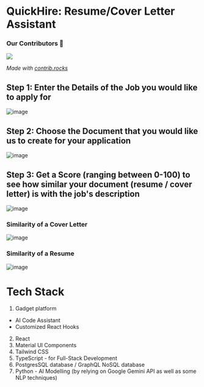 # QuickHire: Resume/Cover Letter Assistant

### Our Contributors 💫
<a href="https://github.com/realkris/AI_SPEAKER_PD/graphs/contributors">
  <img src="https://contrib.rocks/image?repo=kmock930/uOttaHack7-hackathon" />
</a>

*Made with [contrib.rocks](https://contrib.rocks)*

## Step 1: Enter the Details of the Job you would like to apply for
![image](https://github.com/user-attachments/assets/0fe62c33-aa22-48bc-bd5e-d0b6a9da6f14)
## Step 2: Choose the Document that you would like us to create for your application
![image](https://github.com/user-attachments/assets/06d170ba-8ab4-4d0e-852a-44d74a95e6ca)
## Step 3: Get a Score (ranging between 0-100) to see how similar your document (resume / cover letter) is with the job's description
![image](https://github.com/user-attachments/assets/ad7cbee7-3d66-44c1-bcef-40ca81a3cbd2)
### Similarity of a Cover Letter
![image](https://github.com/user-attachments/assets/8748c1a5-9d4c-4efe-a3b5-615dfd2c9dd4)
### Similarity of a Resume
![image](https://github.com/user-attachments/assets/b32badac-9866-4f6e-846b-2ca3f8aa4fad)
# Tech Stack
1. Gadget platform
* AI Code Assistant
* Customized React Hooks
2. React
3. Material UI Components
4. Tailwind CSS
5. TypeScript - for Full-Stack Development
6. PostgresSQL database / GraphQL NoSQL database 
7. Python - AI Modelling (by relying on Google Gemini API as well as some NLP techniques)
